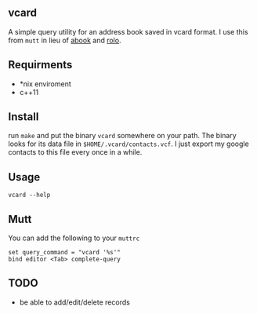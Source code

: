vcard
-----

A simple query utility for an address book saved in vcard format. I use this
from `mutt` in lieu of [abook][1] and [rolo][2].

Requirments
-----------

- *nix enviroment
- c++11

Install
-------

run `make` and put the binary `vcard` somewhere on your path. The binary looks
for its data file in `$HOME/.vcard/contacts.vcf`. I just export my google
contacts to this file every once in a while.

Usage
-----

    vcard --help

Mutt
----

You can add the following to your `muttrc`

    set query_command = "vcard '%s'"
    bind editor <Tab> complete-query

TODO
----

- be able to add/edit/delete records



[1]: http://abook.sourceforge.net/
[2]: http://rolo.sourceforge.net/

